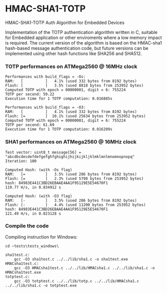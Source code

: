 # HMAC-SHA1-TOTP
 HMAC-SHA1-TOTP Auth Algorithm for Embedded Devices
 
 Implementation of the TOTP authentication algorithm written in C, suitable for Embedded application or other enviroments where a low memory impact is required.
 The current version of the algorithm is based on the HMAC-sha1 hash-based message authentication code, but future versions can be implemented using other hash functions like SHA256 and SHA512.
 
### TOTP performances on ATMega2560 @ 16MHz clock
```
Performances with build_flags = -Os:
RAM:   [          ]   4.1% (used 332 bytes from 8192 bytes)
Flash: [          ]   3.5% (used 8818 bytes from 253952 bytes)
Computed TOTP with epoch = 00000001, digit = 6: 755224
TOTP per second: 59.22
Execution time for 1 TOTP computation: 0.016885s

Performances with build_flags = -O3:
RAM:   [          ]   4.1% (used 332 bytes from 8192 bytes)    
Flash: [=         ]  10.1% (used 25634 bytes from 253952 bytes)
Computed TOTP with epoch = 00000001, digit = 6: 755224
TOTP per second: 61.69
Execution time for 1 TOTP computation: 0.016209s
```
### SHA1 performances on ATMega2560 @ 16MHz clock
```
Test vector: uint8_t message[56] = "abcdbcdecdefdefgefghfghighijhijkijkljklmklmnlmnomnopnopq"
Iteration: 100

Computed Hash: (with -Os flag)
RAM:   [=         ]   3.5% (used 286 bytes from 8192 bytes)
Flash: [=         ]   2.3% (used 5798 bytes from 253952 bytes)
hash: 84983E441C3BD26EBAAE4AA1F95129E5E54670F1
119.77 H/s, in 0.834912 s

Computed Hash: (with -O3 flag)
RAM:   [-         ]   3.5% (used 286 bytes from 8192 bytes)
Flash: [-         ]   4.4% (used 11200 bytes from 253952 bytes)
hash: 84983E441C3BD26EBAAE4AA1F95129E5E54670F1
121.49 H/s, in 0.823128 s
```
### Compile the code
Compiling instruction for Windows:
```
cd ~tests\tests_windows\

sha1test.c:
    gcc -O3 sha1test.c ../../lib/sha1.c -o sha1test.exe
HMACsha1test.c:
    gcc -O3 HMACsha1test.c ../../lib/HMACsha1.c ../../lib/sha1.c -o HMACsha1test.exe
totptest.c:
    gcc -O3 totptest.c ../../lib/totp.c ../../lib/HMACsha1.c ../../lib/sha1.c -o totptest.exe
```
